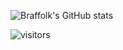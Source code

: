 ![Braffolk's GitHub stats](https://github-readme-stats.vercel.app/api?username=braffolk&count_private=true&show_icons=true&theme=cobalt)

![visitors](https://visitor-badge.glitch.me/badge?page_id=Braffolk.Braffolk&left_color=gray&right_color=gray)
